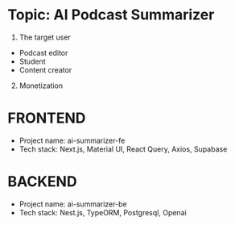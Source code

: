 # Topic: AI Podcast Summarizer
1. The target user
- Podcast editor
- Student
- Content creator
2. Monetization
  
# FRONTEND
- Project name: ai-summarizer-fe
- Tech stack: Next.js, Material UI, React Query, Axios, Supabase

# BACKEND
- Project name: ai-summarizer-be
- Tech stack: Nest.js, TypeORM, Postgresql, Openai
